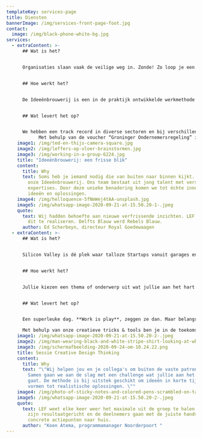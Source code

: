 ```yaml
---
templateKey: services-page
title: Diensten
bannerImage: /img/services-front-page-foot.jpg
contact:
  image: /img/black-phone-white-bg.jpg
services:
  - extraContent: >-
      ## Wat is het?


      Organisaties slaan vaak de veilige weg in. Zonde! Zo loop je een hoop creativiteit mis. Je kunt een probleem namelijk niet oplossen met de denkwijze die het veroorzaakt heeft. Het unieke van onze werkwijze is dat we de denkkracht bundelen van een team jong talent tussen de 18 en 35 jaar. Allemaal met verschillende expertises en studieachtergronden. Onze poule bestaat uit meer dan vijftig studenten, ondernemers en starters met een HBO of WO denkniveau - bijvoorbeeld werktuigbouwkunde, psychologie, bedrijfskunde en changemanagement.


      ## Hoe werkt het?


      De Ideeënbrouwerij is een in de praktijk ontwikkelde werkmethode die zich richt op output en praktisch resultaat. We starten het traject met de **verkenning** om het probleem helder te krijgen. Vervolgens behandelen we in de **ideegeneratie** fase de challenge waar je ons creatieve team van jong talent graag een blik op wilt laten werpen. We werken aan het genereren van zoveel mogelijk ideeën (divergeren). Hierdoor worden de kaders zover mogelijk uitgerekt. In de derde stap houden we een **tussenlanding** waarbij we samen met jullie brainstormen over de eerste resultaten. In de **presentatie** krijgen jullie de gelegenheid om je favoriete idee uit te kiezen. Vervolgens werken we het gekozen **concept** uit tot een schets, een ontwerp of een projectplan.


      ## Wat levert het op?


      We hebben een track record in diverse sectoren en bij verschillende grote organisaties. Hierdoor hebben we veel kennis en ervaring opgebouwd in het realiseren van innovatieve ideeën en concepten, en zijn we goed in het bereiken en naar boven halen van de **behoefte van betrokken doelgroepen**. Het zet koers naar een nieuwe strategie, een visie of het levert een nieuw marketingplan op. 
            Met behulp van de voucher “Groninger Ondernemersregeling” is het voor Groningse ondernemers zelfs mogelijk de helft gesubsidieerd te krijgen van de Provincie Groningen! Neem hiervoor contact op met Teddy +31652251395
    image1: /img/ted-en-thijs-camera-square.jpg
    image2: /img/leffers-op-vloer-brainstormen.jpg
    image3: /img/working-in-a-group-6224.jpg
    title: "Ideeënbrouwerij: een frisse blik"
    content:
      title: Why
      text: Soms heb je iemand nodig die van buiten naar binnen kijkt. Dat doen wij in
        onze Ideeënbrouwerij. Ons team bestaat uit jong talent met verschillende
        expertises. Door deze unieke benadering komen we tot échte innovatieve
        ideeën en oplossingen.
    image4: /img/helloquence-5fNmWej4tAA-unsplash.jpg
    image5: /img/whatsapp-image-2020-09-21-at-15.50.20-1-.jpeg
    quote:
      text: Wij hadden behoefte aan nieuwe verfrissende inzichten. LEF was in staat
        dit te realiseren. Delfts Blauw werd Rebels Blauw.
      author: Ed Scherbeyn, directeur Royal Goedewaagen
  - extraContent: >-
      ## Wat is het?


      Silicon Valley is dé plek waar talloze Startups vanuit garages en zolderkamertjes worden omgetoverd tot de grootste bedrijven van de wereld. En al die bedrijven beginnen bij hetzelfde startpunt: een goed idee! Om tot innovatie te komen wordt in de Startup-scene veel gebruik gemaakt van **Design Thinking.** Voor veel medewerkers is het een mooie manier om Design Thinking eens in de praktijk toe te passen.  


      ## Hoe werkt het?


      Jullie kiezen een thema of onderwerp uit wat jullie aan het hart gaat. We beginnen met het **verkennen** van deze challenge. Vervolgens focussen we ons op de **ideegeneratie**. We rekken de kaders zover mogelijk uit en denken we alleen in mogelijkheden en kansen. Wij hebben de tools en trucjes om de challenge vanuit een ander perspectief te benaderen. Tijdens de **uitwerking** focussen we ons op de beste ideeën en beslissen wat relevant is voor de betreffende challengehouder. We leveren gezamenlijk een **resultaat** op waar jullie de volgende dag mee aan de slag kunnen. Dit kan in de vorm van de top 3 beste concepten, schets, plan of prototype. 


      ## Wat levert het op?


      Een superleuke dag. **Work is play**, zeggen ze dan. Maar belangrijker dan dat: je leert door Design Thinking op een andere manier nadenken en werken. Nu kun je je afvragen waarom het nuttig is je te verdiepen in een werkmethode die 8.680,79 kilometer verderop in smoezelige garages wordt gebruikt. Vergeet dan niet dat in Silicon Valley de snelst groeiende bedrijven ter wereld actief zijn, die ondanks hun omvang zijn gestructureerd op wendbaarheid en innovatie, onder andere door middel van **Design Thinking.** Om met een metafoor te spreken, licht op de voeten staan en je snel kunnen aanpassen. Dat zijn ongelofelijk belangrijke kwaliteiten voor iedereen die werkt of gaat werken bij (grote) organisaties. 

      Met behulp van onze creatieve tricks & tools ben je in de toekomst in staat om tot betere en innovatieve oplossingen te komen voor de uitdagingen waar je in je dagelijkse werk tegenaan loopt.
    image1: /img/whatsapp-image-2020-09-21-at-15.50.20-2-.jpeg
    image2: /img/man-wearing-black-and-white-stripe-shirt-looking-at-white-212286.jpg
    image3: /img/schermafbeelding-2020-09-24-om-10.24.22.png
    title: Sessie Creative Design Thinking
    content:
      title: Why
      text: "\"Wij helpen jou en je collega's om buiten de vaste patronen te denken.
        Samen gaan we aan de slag met een challenge wat jullie aan het hart
        gaat. De methode is bij uitstek geschikt om ideeën in korte tijd om te
        vormen tot realistische oplossingen. \""
    image4: /img/photo-of-sticky-notes-and-colored-pens-scrambled-on-table-632470.jpg
    image5: /img/whatsapp-image-2020-09-21-at-15.50.20-2-.jpeg
    quote:
      text: LEF weet elke keer weer het maximale uit de groep te halen. De sessies
        zijn resultaatgericht en de deelnemers gaan met de juiste handvatten en
        concrete actiepunten naar huis.
      author: "Koen Atema, programmamanager Noorderpoort "
---
```

